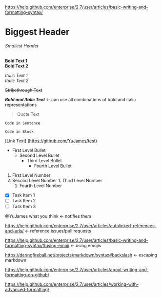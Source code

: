 https://help.github.com/enterprise/2.7/user/articles/basic-writing-and-formatting-syntax/

# Biggest Header
###### Smallest Header

**Bold Text 1**   
__Bold Text 2__

*Italic Text 1*   
_Italic Text 2_

~~Strikethrough Text~~

**_Bold and Italic Text_**    <- can use all combinations of bold and italic representations

> Quote Text

` Code in Sentence `

```
Code in Block
```

[Link Text] (https://github.com/YuJames/test)

* First Level Bullet
  - Second Level Bullet
    - Third Level Bullet
      * Fourth Level Bullet

1. First Level Number
  1. Second Level Number
    1. Third Level Number
      1. Fourth Level Number

- [x] Task Item 1    
- [ ] Task Item 2    
- [ ] Task Item 3

@YuJames what you think    <- notifies them

https://help.github.com/enterprise/2.7/user/articles/autolinked-references-and-urls/    <- reference issues/pull requests

https://help.github.com/enterprise/2.7/user/articles/basic-writing-and-formatting-syntax/#using-emoji   <- using emojis

https://daringfireball.net/projects/markdown/syntax#backslash   <- escaping markdown




https://help.github.com/enterprise/2.7/user/articles/about-writing-and-formatting-on-github/




https://help.github.com/enterprise/2.7/user/articles/working-with-advanced-formatting/







